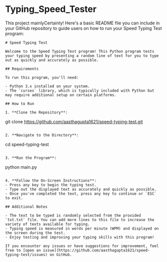 # Typing_Speed_Tester
This project mainlyCertainly! Here's a basic README file you can include in your GitHub repository to guide users on how to run your Speed Typing Test program:

```
# Speed Typing Test

Welcome to the Speed Typing Test program! This Python program tests your typing speed by presenting a random line of text for you to type out as quickly and accurately as possible.

## Requirements

To run this program, you'll need:

- Python 3.x installed on your system.
- The `curses` library, which is typically included with Python but may require additional setup on certain platforms.

## How to Run

1. **Clone the Repository**: 
   ```
   git clone https://github.com/aasthagupta1621/speed-typing-test.git
   ```

2. **Navigate to the Directory**:
   ```
   cd speed-typing-test
   ```

3. **Run the Program**:
   ```
   python main.py
   ```

4. **Follow the On-Screen Instructions**:
   - Press any key to begin the typing test.
   - Type out the displayed text as accurately and quickly as possible.
   - Once you've completed the text, press any key to continue or `ESC` to exit.

## Additional Notes

- The text to be typed is randomly selected from the provided `txt.txt` file. You can add more lines to this file to increase the variety of texts available for typing.
- Typing speed is measured in words per minute (WPM) and displayed on the screen during the test.
- Enjoy testing and improving your typing skills with this program!

If you encounter any issues or have suggestions for improvement, feel free to [open an issue](https://github.com/aasthagupta1621/speed-typing-test/issues) on GitHub.


